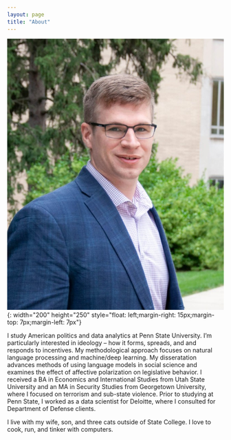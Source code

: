 ```yaml
---
layout: page
title: "About"
---
```


![img](https://raw.githubusercontent.com/mlburnham/mlburnham.github.io/master/assets/images/headshot.jpg){: width="200" height="250" style="float: left;margin-right: 15px;margin-top: 7px;margin-left: 7px"}

I study American politics and data analytics at Penn State University. I’m particularly interested in ideology – how it forms, spreads, and and responds to incentives. My methodological approach focuses on natural language processing and machine/deep learning. My disseratation advances methods of using language models in social science and examines the effect of affective polarization on legislative behavior. I received a BA in Economics and International Studies from Utah State University and an MA in Security Studies from Georgetown University, where I focused on terrorism and sub-state violence. Prior to studying at Penn State, I worked as a data scientist for Deloitte, where I consulted for Department of Defense clients.

I live with my wife, son, and three cats outside of State College. I love to cook, run, and tinker with computers. 